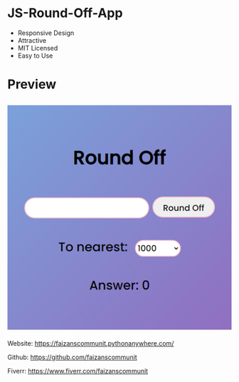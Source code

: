 # JS-Round-Off-App
- Responsive Design
- Attractive
- MIT Licensed
- Easy to Use

# Preview
![Preview](https://github.com/faizanscommunit/JS-Round-Off-App/blob/main/preview.png?raw=true)
------------
Website: https://faizanscommunit.pythonanywhere.com/

Github: https://github.com/faizanscommunit

Fiverr: https://www.fiverr.com/faizanscommunit
